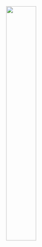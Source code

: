<img width="40%"  src="https://raw.githubusercontent.com/hydestory/Yzu-SwiftUI-1091446/main/IMG_0332.jpeg">

